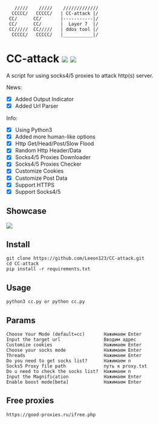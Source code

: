        /////    /////    /////////////
      CCCCC/   CCCCC/   | CC-attack |/
     CC/      CC/       |-----------|/ 
     CC/      CC/       |  Layer 7  |/ 
     CC/////  CC/////   | ddos tool |/ 
      CCCCC/   CCCCC/   |___________|/

# CC-attack ![](https://img.shields.io/badge/Version-3.6-brightgreen.svg) ![](https://img.shields.io/badge/license-GPLv2-blue.svg)
 A script for using socks4/5 proxies to attack http(s) server.

 News:
- [x] Added Output Indicator
- [x] Added Url Parser

 Info:
- [x] Using Python3
- [x] Added more human-like options
- [x] Http Get/Head/Post/Slow Flood
- [x] Random Http Header/Data
- [x] Socks4/5 Proxies Downloader
- [x] Socks4/5 Proxies Checker
- [x] Customize Cookies
- [x] Customize Post Data 
- [x] Support HTTPS
- [x] Support Socks4/5

## Showcase

![](https://i.imgur.com/hXGBnkB.png)


## Install
    git clone https://github.com/Leeon123/CC-attack.git
    cd CC-attack
    pip install -r requirements.txt

## Usage
    python3 cc.py or python cc.py
    
## Params

    Choose Your Mode (default=cc)       Нажимаем Enter
    Input the target url                Вводим адрес
    Customize cookies                   Нажимаем Enter
    Choose your socks mode              Нажимаем Enter
    Threads                             Нажимаем Enter
    Do you need to get socks list?      Нажимаем n
    Socks5 Proxy file path              путь к proxy.txt
    Do u need to check the socks list?  Нажимаем n
    Input the Magnification             Нажимаем Enter
    Enable boost mode[beta]             Нажимаем Enter

## Free proxies
    https://good-proxies.ru/ifree.php